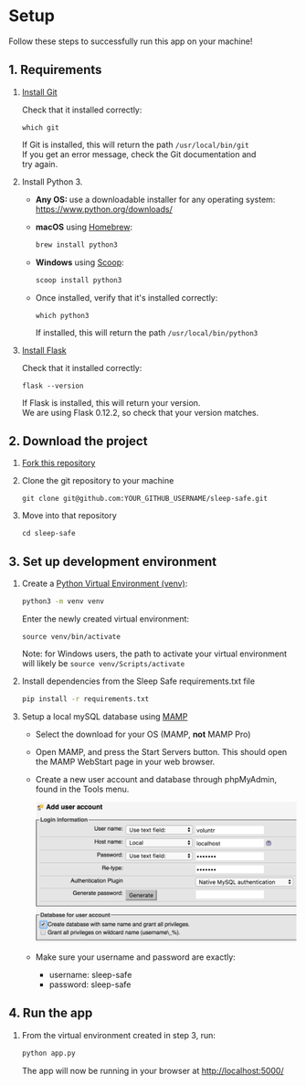 # Setup

Follow these steps to successfully run this app on your machine!

## 1. Requirements

1. [Install Git](https://git-scm.com/book/en/v2/Getting-Started-Installing-Git)

    Check that it installed correctly:

      ```
      which git
      ```

    If Git is installed, this will return the path `/usr/local/bin/git`  
    If you get an error message, check the Git documentation and   
    try again.
    
    
2. Install Python 3.

    - <b>Any OS: </b>use a downloadable installer for any operating system: https://www.python.org/downloads/

    - <b>macOS</b> using [Homebrew](https://brew.sh/):

        ```sh
        brew install python3
        ```

    - <b>Windows</b> using [Scoop](http://scoop.sh/):

        ```sh
        scoop install python3
        ```

    - Once installed, verify that it's installed correctly:

        ```
        which python3
        ```

        If installed, this will return the path `/usr/local/bin/python3`

3. [Install Flask](http://flask.pocoo.org/docs/0.12/installation/)

    Check that it installed correctly:

      ```
      flask --version
      ```
      
      If Flask is installed, this will return your version.  
      We are using Flask 0.12.2, so check that your version matches.


## 2. Download the project

1. [Fork this repository](https://github.com/razzlepdx/sleep-safe)

2. Clone the git repository to your machine

      ```
      git clone git@github.com:YOUR_GITHUB_USERNAME/sleep-safe.git
      ```

3. Move into that repository

      ```
      cd sleep-safe
      ```

## 3. Set up development environment

1. Create a [Python Virtual Environment (venv)](https://docs.python.org/3/library/venv.html):

    ```sh
    python3 -m venv venv
    ```
    Enter the newly created virtual environment:
    
    ```
    source venv/bin/activate
    ```

    Note: for Windows users, the path to activate your virtual environment will likely be `source venv/Scripts/activate`

2. Install dependencies from the Sleep Safe requirements.txt file

    ```sh
    pip install -r requirements.txt
    ```

3. Setup a local mySQL database using [MAMP](https://www.mamp.info/en/downloads/)

    - Select the download for your OS (MAMP, <b>not</b> MAMP Pro)
  
    - Open MAMP, and press the Start Servers button. This should open the MAMP WebStart page in your web browser. 

    - Create a new user account and database through phpMyAdmin, found in the Tools menu.

        ![MAMP new user](./assets/mamp_new_user.png)

    - Make sure your username and password are exactly:

      - username: sleep-safe
      - password: sleep-safe

## 4. Run the app

1. From the virtual environment created in step 3, run:

    ```sh
    python app.py
    ```

    The app will now be running in your browser at [http://localhost:5000/](http://localhost:5000/)

	

